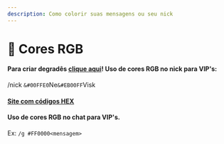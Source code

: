 ```yaml
---
description: Como colorir suas mensagens ou seu nick
---
```


# 🎨 Cores RGB

#### Para criar degradês [clique aqui](https://rgb.rederevo.com/)!  Uso de cores RGB no nick para VIP's:&#x20;

/nick `&#00FFE0`Ne`&#EB00FF`Visk

#### [Site com códigos HEX](https://color-hex.com/)

#### Uso de cores RGB no chat para VIP's.&#x20;

Ex: `/g #FF0000<mensagem>`
